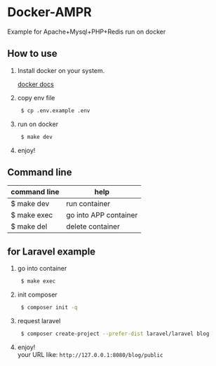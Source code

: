 # Docker-AMPR
Example for Apache+Mysql+PHP+Redis run on docker

## How to use

1. Install docker on your system.
    
    [docker docs](https://docs.docker.com/install/)

2. copy env file
    ```bash
     $ cp .env.example .env
    ```

3. run on docker
    ```bash
     $ make dev
    ```

4. enjoy!

## Command line

| command line | help                   |
| ------------ | ---------------------- |
| $ make dev   | run container          |
| $ make exec  | go into APP container  |
| $ make del   | delete container       |

## for Laravel example

1. go into container
    ```bash
     $ make exec
    ```

2. init composer
    ```bash
     $ composer init -q
    ```

3. request laravel
    ```bash
     $ composer create-project --prefer-dist laravel/laravel blog
    ```

4. enjoy!<br>
    your URL like: `http://127.0.0.1:8080/blog/public`